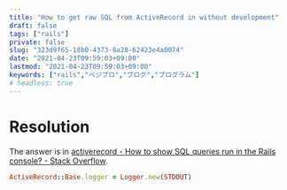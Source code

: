 ```yaml
---
title: "How to get raw SQL from ActiveRecord in without development"
draft: false
tags: ["rails"]
private: false
slug: "323d9f65-18b0-4373-8a28-62423e4a0074"
date: "2021-04-23T09:59:03+09:00"
lastmod: "2021-04-23T09:59:03+09:00"
keywords: ["rails","ベジプロ","プログ","プログラム"]
# headless: true
---
```


# Resolution
The answer is in [activerecord - How to show SQL queries run in the Rails console? - Stack Overflow](https://stackoverflow.com/a/2936016/12929768).

```rb
ActiveRecord::Base.logger = Logger.new(STDOUT)
```
